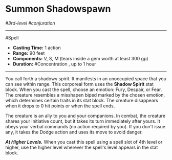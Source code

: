 # Summon Shadowspawn
*#3rd-level #conjuration*
___ 
#Spell
- **Casting Time:** 1 action
- **Range:** 90 feet
- **Components:** V, S, M (tears inside a gem worth at least 300 gp)
- **Duration:** #Concentration , up to 1 hour
---
You call forth a shadowy spirit. It manifests in an unoccupied space that you can see within range. This corporeal form uses the **Shadow Spirit** stat block. When you cast the spell, choose an emotion: Fury, Despair, or Fear. The creature resembles a misshapen biped marked by the chosen emotion, which determines certain traits in its stat block. The creature disappears when it drops to 0 hit points or when the spell ends.

The creature is an ally to you and your companions. In combat, the creature shares your initiative count, but it takes its turn immediately after yours. It obeys your verbal commands (no action required by you). If you don't issue any, it takes the Dodge action and uses its move to avoid danger.

***At Higher Levels.*** When you cast this spell using a spell slot of 4th level or higher, use the higher level wherever the spell's level appears in the stat block.